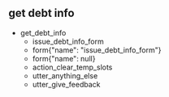 ## get debt info
* get_debt_info
  - issue_debt_info_form
  - form{"name": "issue_debt_info_form"}
  - form{"name": null}
  - action_clear_temp_slots
  - utter_anything_else
  - utter_give_feedback